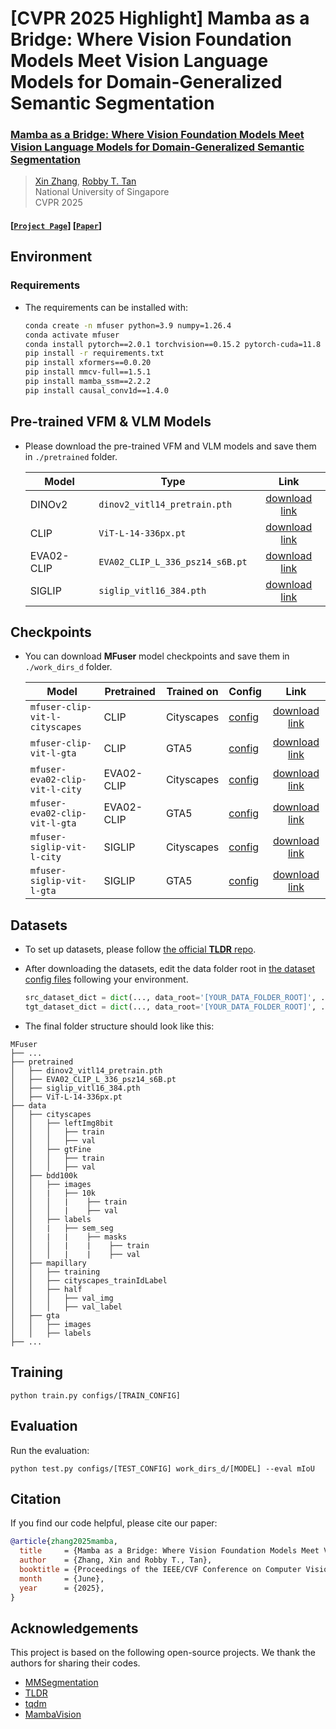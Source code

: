 # [CVPR 2025 Highlight] Mamba as a Bridge: Where Vision Foundation Models Meet Vision Language Models for Domain-Generalized Semantic Segmentation

### [**Mamba as a Bridge: Where Vision Foundation Models Meet Vision Language Models for Domain-Generalized Semantic Segmentation**](https://arxiv.org/abs/2504.03193)
>[Xin Zhang](https://devinxzhang.github.io/)\, [Robby T. Tan](https://tanrobby.github.io/)\
>National University of Singapore\
>CVPR 2025



#### [[`Project Page`](https://devinxzhang.github.io/MFuser_ProjPage/)] [[`Paper`](https://arxiv.org/abs/2504.03193)]

## Environment
### Requirements
- The requirements can be installed with:
  
  ```bash
  conda create -n mfuser python=3.9 numpy=1.26.4
  conda activate mfuser
  conda install pytorch==2.0.1 torchvision==0.15.2 pytorch-cuda=11.8 -c pytorch -c nvidia
  pip install -r requirements.txt
  pip install xformers==0.0.20
  pip install mmcv-full==1.5.1 
  pip install mamba_ssm==2.2.2
  pip install causal_conv1d==1.4.0
  ```

## Pre-trained VFM & VLM Models
- Please download the pre-trained VFM and VLM models and save them in `./pretrained` folder.

  | Model | Type | Link |
  |-----|-----|:-----:|
  | DINOv2 | `dinov2_vitl14_pretrain.pth` |[download link](https://drive.google.com/file/d/1Rrl0RfU51eU8orbNVWHtNr1L3k5xhnld/view?usp=sharing)|
  | CLIP | `ViT-L-14-336px.pt` |[download link](https://drive.google.com/file/d/1s00ofvxn0NCVVgnycXd2wUx4Gs53O6mj/view?usp=sharing)|
  | EVA02-CLIP | `EVA02_CLIP_L_336_psz14_s6B.pt` |[download link](https://drive.google.com/file/d/1mQJ1zc_YLt7qAbaAET4-2EGNtIp2I6eB/view?usp=sharing)|
  | SIGLIP | `siglip_vitl16_384.pth` |[download link](https://drive.google.com/file/d/1PezEbwpqlasSYH2KPtU3aUD4hCzk9uE-/view?usp=sharing)|

## Checkpoints
- You can download **MFuser** model checkpoints and save them in `./work_dirs_d` folder.

  | Model | Pretrained | Trained on | Config | Link |
  |-----|-----|-----|-----|:-----:|
  | `mfuser-clip-vit-l-cityscapes` | CLIP | Cityscapes | [config](https://github.com/devinxzhang/MFuser/blob/main/configs/mfuser/mfuser_clip_vit-l_1e-4_20k-c2m-512.py) |[download link](https://drive.google.com/drive/folders/1M0AVa0f81ifm-Bi1gbIW6KDa5CN86S67?usp=sharing)|
  | `mfuser-clip-vit-l-gta` | CLIP | GTA5 | [config](https://github.com/devinxzhang/MFuser/blob/main/configs/mfuser/mfuser_clip_vit-l_1e-4_20k-g2c-512.py) |[download link](https://drive.google.com/drive/folders/1eVVkFQqYf16vlDOdRHr6GBd7y8MfKM9D?usp=sharing)|
  | `mfuser-eva02-clip-vit-l-city` | EVA02-CLIP | Cityscapes | [config](https://github.com/devinxzhang/MFuser/blob/main/configs/mfuser/mfuser_eva_vit-l_1e-4_20k-c2m-512.py) |[download link](https://drive.google.com/drive/folders/1pHzAY6RnAY37g7YQ2EywUWUz5DES-9aB?usp=sharing)|  
  | `mfuser-eva02-clip-vit-l-gta` | EVA02-CLIP | GTA5 | [config](https://github.com/devinxzhang/MFuser/blob/main/configs/mfuser/mfuser_eva_vit-l_1e-4_20k-g2c-512.py) |[download link](https://drive.google.com/drive/folders/1D16a4cldw6iD1NV4a0rPZbEpKS51QFgs?usp=sharing)| 
  | `mfuser-siglip-vit-l-city` | SIGLIP | Cityscapes | [config](https://github.com/devinxzhang/MFuser/blob/main/configs/mfuser/mfuser_siglip_vit-l_1e-4_20k-c2m-512.py) |[download link](https://drive.google.com/drive/folders/1Jgra4vENT0fIurXlCFvBvAxJnQFga6JJ?usp=sharing)| 
  | `mfuser-siglip-vit-l-gta` | SIGLIP | GTA5 | [config](https://github.com/devinxzhang/MFuser/blob/main/configs/mfuser/mfuser_siglip_vit-l_1e-4_20k-g2c-512.py) |[download link](https://drive.google.com/drive/folders/1Z2xCzSzmlp1QdM8ebENOR0UxHrgzNFIB?usp=sharing)| 

## Datasets
- To set up datasets, please follow [the official **TLDR** repo](https://github.com/ssssshwan/TLDR/tree/main?tab=readme-ov-file#setup-datasets).
- After downloading the datasets, edit the data folder root in [the dataset config files](https://github.com/devinxzhang/MFuser/tree/main/configs/_base_/datasets) following your environment.
  
  ```python
  src_dataset_dict = dict(..., data_root='[YOUR_DATA_FOLDER_ROOT]', ...)
  tgt_dataset_dict = dict(..., data_root='[YOUR_DATA_FOLDER_ROOT]', ...)
  ```

- The final folder structure should look like this:

```
MFuser
├── ...
├── pretrained
│   ├── dinov2_vitl14_pretrain.pth
│   ├── EVA02_CLIP_L_336_psz14_s6B.pt
│   ├── siglip_vitl16_384.pth
│   ├── ViT-L-14-336px.pt
├── data
│   ├── cityscapes
│   │   ├── leftImg8bit
│   │   │   ├── train
│   │   │   ├── val
│   │   ├── gtFine
│   │   │   ├── train
│   │   │   ├── val
│   ├── bdd100k
│   │   ├── images
│   │   |   ├── 10k
│   │   │   |    ├── train
│   │   │   |    ├── val
│   │   ├── labels
│   │   |   ├── sem_seg
│   │   |   |    ├── masks
│   │   │   |    |    ├── train
│   │   │   |    |    ├── val
│   ├── mapillary
│   │   ├── training
│   │   ├── cityscapes_trainIdLabel
│   │   ├── half
│   │   │   ├── val_img
│   │   │   ├── val_label
│   ├── gta
│   │   ├── images
│   │   ├── labels
├── ...
```

## Training
```
python train.py configs/[TRAIN_CONFIG]
```

## Evaluation
  Run the evaluation:
  ```
  python test.py configs/[TEST_CONFIG] work_dirs_d/[MODEL] --eval mIoU
  ```

## Citation
If you find our code helpful, please cite our paper:
```bibtex
@article{zhang2025mamba,
  title     = {Mamba as a Bridge: Where Vision Foundation Models Meet Vision Language Models for Domain-Generalized Semantic Segmentation},
  author    = {Zhang, Xin and Robby T., Tan},
  booktitle = {Proceedings of the IEEE/CVF Conference on Computer Vision and Pattern Recognition (CVPR)},
  month     = {June},
  year      = {2025},
}
```

## Acknowledgements
This project is based on the following open-source projects.
We thank the authors for sharing their codes.
- [MMSegmentation](https://github.com/open-mmlab/mmsegmentation)
- [TLDR](https://github.com/ssssshwan/TLDR)
- [tqdm](https://github.com/ByeongHyunPak/tqdm)
- [MambaVision](https://github.com/NVlabs/MambaVision)
